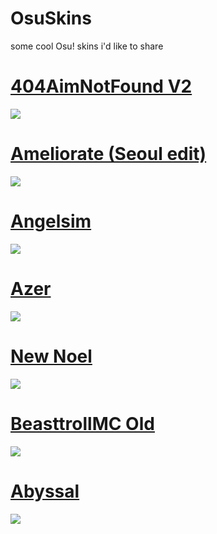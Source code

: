 # OsuSkins
some cool Osu! skins i'd like to share


# [404AimNotFound V2](https://s.put.re/AJLzZA8V.osk)
![](https://i.imgur.com/Vn2foTm.jpg)

# [Ameliorate (Seoul edit)](https://s.put.re/Yv3XN5iF.osk)
![](https://i.imgur.com/MxHkSqB.jpg) 

# [Angelsim](https://s.put.re/ir2HwkZp.osk) 
![](https://i.imgur.com/e5geeX5.jpg) 

# [Azer](https://s.put.re/wXsY7AWE.osk)
![](https://i.imgur.com/HFWqNgP.jpg) 

# [New Noel](https://s.put.re/NYSWvkiV.osk)
![](https://i.imgur.com/mRNexg3.png) 

# [BeasttrollMC Old]() 
![](https://i.imgur.com/S7kIBSm.png) 

# [Abyssal](https://s.put.re/jrfqthz7.osk) 
![](https://i.imgur.com/EfsUVfO.jpg) 

# []() 
![]() 

# []() 
![]() 

# []() 
![]() 

# []() 
![]() 

# []() 
![]() 

